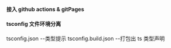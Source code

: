 #### 接入 github actions & gitPages

#### tsconfig 文件环境分离

tsconfig.json --类型提示
tsconfig.build.json --打包出 ts 类型声明
